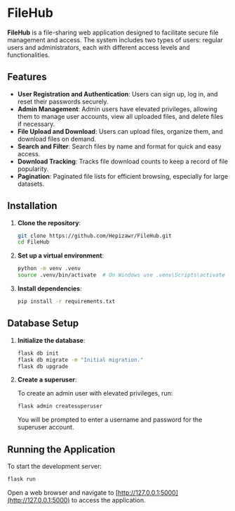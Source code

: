 # FileHub

**FileHub** is a file-sharing web application designed to facilitate secure file management and access. The system includes two types of users: regular users and administrators, each with different access levels and functionalities. 

## Features

- **User Registration and Authentication**: Users can sign up, log in, and reset their passwords securely.
- **Admin Management**: Admin users have elevated privileges, allowing them to manage user accounts, view all uploaded files, and delete files if necessary.
- **File Upload and Download**: Users can upload files, organize them, and download files on demand.
- **Search and Filter**: Search files by name and format for quick and easy access.
- **Download Tracking**: Tracks file download counts to keep a record of file popularity.
- **Pagination**: Paginated file lists for efficient browsing, especially for large datasets.

## Installation

1. **Clone the repository**:

    ```bash
    git clone https://github.com/Hepizawr/FileHub.git
    cd FileHub
    ```

2. **Set up a virtual environment**:

    ```bash
    python -m venv .venv
    source .venv/bin/activate  # On Windows use .venv\Scripts\activate
    ```

3. **Install dependencies**:

    ```bash
    pip install -r requirements.txt
    ```

## Database Setup

1. **Initialize the database**:

    ```bash
    flask db init
    flask db migrate -m "Initial migration."
    flask db upgrade
    ```

2. **Create a superuser**:

    To create an admin user with elevated privileges, run:

    ```bash
    flask admin createsuperuser
    ```

    You will be prompted to enter a username and password for the superuser account.

## Running the Application

To start the development server:

```bash
flask run
```

Open a web browser and navigate to [http://127.0.0.1:5000](http://127.0.0.1:5000) to access the application.
